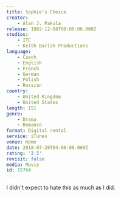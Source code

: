 ```yaml
---
title: Sophie's Choice
creator:
    - Alan J. Pakula
release: 1982-12-08T00:00:00.000Z
studios:
    - ITC
    - Keith Barish Productions
language:
    - Czech
    - English
    - French
    - German
    - Polish
    - Russian
country:
    - United Kingdom
    - United States
length: 151
genre:
    - Drama
    - Romance
format: Digital rental
service: iTunes
venue: Home
date: 2018-07-28T04:00:00.000Z
rating: '2.5'
revisit: false
media: Movie
id: 15764
---
```


I didn't expect to hate this as much as I did.
